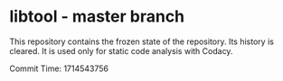 # libtool - master branch

This repository contains the frozen state of the repository.
Its history is cleared. It is used only for static code
analysis with Codacy.

Commit Time: 1714543756